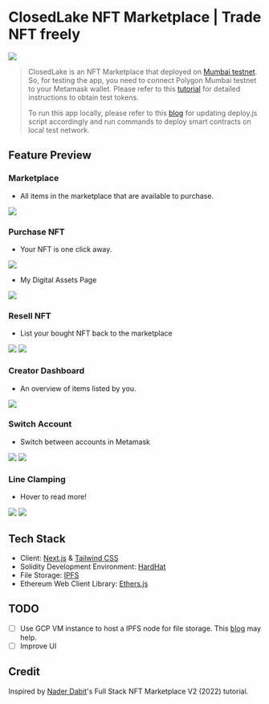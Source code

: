 # ClosedLake NFT Marketplace | Trade NFT freely

![](https://i.imgur.com/9ADsA2N.png)

> ClosedLake is an NFT Marketplace that deployed on [Mumbai testnet](https://mumbai.polygonscan.com/). So, for testing the app, you need to connect Polygon Mumbai testnet to your Metamask wallet. Please refer to this [tutorial](https://medium.com/stakingbits/how-to-connect-polygon-mumbai-testnet-to-metamask-fc3487a3871f) for detailed instructions to obtain test tokens.
>
> To run this app locally, please refer to this [blog](https://dev.to/edge-and-node/building-scalable-full-stack-apps-on-ethereum-with-polygon-2cfb) for updating deploy.js script accordingly and run commands to deploy smart contracts on local test network.

## Feature Preview

### Marketplace

- All items in the marketplace that are available to purchase.

![](https://i.imgur.com/NwjP3y8.png)

### Purchase NFT

- Your NFT is one click away.

![](https://i.imgur.com/UBg2gfL.png)
- My Digital Assets Page

![](https://i.imgur.com/nO84pCo.png)

### Resell NFT

- List your bought NFT back to the marketplace

![](https://i.imgur.com/iJsbWZC.png)
![](https://i.imgur.com/AVcrLRE.png)

### Creator Dashboard

- An overview of items listed by you.

![](https://i.imgur.com/wckWAG5.png)

### Switch Account

- Switch between accounts in Metamask

![](https://i.imgur.com/wKLZHP4.png)
![](https://i.imgur.com/H8k6MA0.png)

### Line Clamping

- Hover to read more!

![](https://i.imgur.com/PxpwI1b.png)
![](https://i.imgur.com/K7bW4TW.png)

## Tech Stack

- Client: [Next.js](https://nextjs.org/) & [Tailwind CSS](https://tailwindcss.com/)
- Solidity Development Environment: [HardHat](https://hardhat.org/)
- File Storage: [IPFS](https://ipfs.io/)
- Ethereum Web Client Library: [Ethers.js](https://docs.ethers.io/v5/)

## TODO

- [ ] Use GCP VM instance to host a IPFS node for file storage. This [blog](https://ecency.com/hive-148441/@igormuba/how-to-host-an-ipfs) may help.
- [ ] Improve UI

## Credit

Inspired by [Nader Dabit](https://dev.to/edge-and-node/building-scalable-full-stack-apps-on-ethereum-with-polygon-2cfb)'s Full Stack NFT Marketplace V2 (2022) tutorial.
